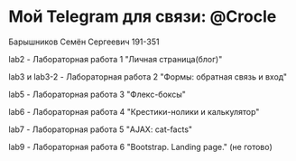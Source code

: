 # Мой Telegram для связи: @Crocle
Барышников Семён Сергеевич 191-351

lab2 - Лабораторная работа 1 "Личная страница(блог)"

lab3 и lab3-2 - Лабораторная работа 2 "Формы: обратная связь и вход"

lab5 - Лабораторная работа 3 "Флекс-боксы"

lab6 - Лабораторная работа 4 "Крестики-нолики и калькулятор"

lab7 - Лабораторная работа 5 "AJAX: cat-facts"

lab9 - Лабораторная работа 6 "Bootstrap. Landing page." (не готово)